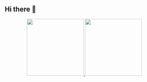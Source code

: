 ## Hi there 👋


<div align="center">
<a href="https://github.com/mwildemberg">
<img height="180em" src="https://github-readme-stats.vercel.app/api?username=mwildemberg&include_all_commits=true"/>
<img height="180em" src="https://github-readme-stats.vercel.app/api/top-langs/?username=mwildemberg&langs_count=3"/>
</div>

<!--
**mwildemberg/mwildemberg** is a ✨ _special_ ✨ repository because its `README.md` (this file) appears on your GitHub profile.

<img height="180em" src="https://github-readme-stats.vercel.app/api?username=mwildemberg&show_icons=true&theme=gruvbox&include_all_commits=true&count_private=true&rank_icon=github"/>
                         https://github-readme-stats.vercel.app/api?username=anuraghazra&show_icons=true&theme=radical
<img height="180em" src="https://github-readme-stats.vercel.app/api/top-langs/?username=mwildemberg&layout=compact&langs_count=3&theme=gruvbox"/>


Here are some ideas to get you started:

- 🔭 I’m currently working on ...
- 🌱 I’m currently learning ...
- 👯 I’m looking to collaborate on ...
- 🤔 I’m looking for help with ...
- 💬 Ask me about ...
- 📫 How to reach me: ...
- 😄 Pronouns: ...
- ⚡ Fun fact: ...
-->

